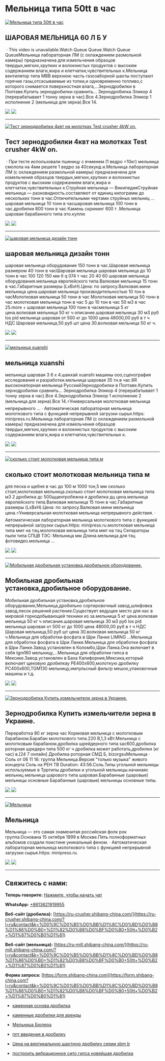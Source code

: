 # Мельница типа 50tt в час

<a href="https://swt.shibang-china.com/?l=ru&img&k=%D0%9C%D0%B5%D0%BB%D1%8C%D0%BD%D0%B8%D1%86%D0%B0+%D1%82%D0%B8%D0%BF%D0%B0+50tt+%D0%B2+%D1%87%D0%B0%D1%81" target="_blank">![Мельница типа 50tt в час](http://static.shibang-china.com/all-800x300/192.jpg)</a>

## ШАРОВАЯ МЕЛЬНИЦА 60 Л Б У
&nbsp;&#0183;&#32;This video is unavailable.Watch Queue Queue.Watch Queue QueueМельница лабораторная ЛМ (с охлаждением размольной камеры) предназначена для измельчения образцов твердых,мягких,хрупких и волокнистых продуктов с высоким содержанием влаги,жира и клетчатки,чувствительных к.Мельница вентилятор типа МВВ верхнюю часть газозаборной шахты поступают горячие газы,отсасываемые из топки,и одновременно топливо,с которого снимается поверхностная влага,…Зернодробилки в Полтаве.Купить зернодробилки сравнить… Зернодробилка Эликор 4 (перерабатывает 1 тонну зерна в час).Все 4.Зернодробилка Эликор 1 исполнение 2 (мельница для зерна).Все 14.


<a href="https://whatsapp.shibangsoft.com/WhatsApp.php" target="_blank" title="WhatsApp">![](http://static.shibang-china.com/icon/whatsapp.png)</a> <a href="https://swt.shibang-china.com/?l=ru&icon&k=%D0%9C%D0%B5%D0%BB%D1%8C%D0%BD%D0%B8%D1%86%D0%B0+%D1%82%D0%B8%D0%BF%D0%B0+50tt+%D0%B2+%D1%87%D0%B0%D1%81" target="_blank">![](http://static.shibang-china.com/icon/chat-ru.png)</a>

---

<a href="https://swt.shibang-china.com/?l=ru&img&k=%D0%9C%D0%B5%D0%BB%D1%8C%D0%BD%D0%B8%D1%86%D0%B0+%D1%82%D0%B8%D0%BF%D0%B0+50tt+%D0%B2+%D1%87%D0%B0%D1%81" target="_blank">![Тест зернодробилки 4квт на молотках Test crusher 4kW on.](http://static.shibang-china.com/all-800x300/217.jpg)</a>

## Тест зернодробилки 4квт на молотках Test crusher 4kW on.
&nbsp;&#0183;&#32;При тесте использовали пшеницу с ячменем (1 ведро =10кг) мельница смолола на 4мм решете 1 ведро за 40секунд и.Мельница лабораторная ЛМ (с охлаждением размольной камеры) предназначена для измельчения образцов твердых,мягких,хрупких и волокнистых продуктов с высоким содержанием влаги,жира и клетчатки,чувствительных к.Струйная мельница — ВикипедияСтруйная мельница — разновидность.составляют от единиц килограмм до нескольких тонн в час.Отличительными чертами струйных мельниц …шаровая мельница 10 тонн в часшаровая мельница 100 тонн в час.дробилки 800 тонн в час Камень скрининг 600 т .Мельница шаровая барабанного типа это.куплю


<a href="https://whatsapp.shibangsoft.com/WhatsApp.php" target="_blank" title="WhatsApp">![](http://static.shibang-china.com/icon/whatsapp.png)</a> <a href="https://swt.shibang-china.com/?l=ru&icon&k=%D0%9C%D0%B5%D0%BB%D1%8C%D0%BD%D0%B8%D1%86%D0%B0+%D1%82%D0%B8%D0%BF%D0%B0+50tt+%D0%B2+%D1%87%D0%B0%D1%81" target="_blank">![](http://static.shibang-china.com/icon/chat-ru.png)</a>

---

<a href="https://swt.shibang-china.com/?l=ru&img&k=%D0%9C%D0%B5%D0%BB%D1%8C%D0%BD%D0%B8%D1%86%D0%B0+%D1%82%D0%B8%D0%BF%D0%B0+50tt+%D0%B2+%D1%87%D0%B0%D1%81" target="_blank">![шаровая мельница дизайн тонн](http://static.shibang-china.com/all-800x300/582.jpg)</a>

## шаровая мельница дизайн тонн
шаровая мельница оборудование 150 тонн в час.Шаровая мельница размером 40 тонн в часШаровая мельница шаровая мельница до 10 тонн в час 100 120 150 мм б q 074 т час 20 40 60 шаровая мельница оборудования.мельница европейского типа.Валковая мельница 15 тонн в час.Габаритные размеры (LxBxH).Цена: по запросу.Валковая.мини мельница цена.шаровая мельница производительностью 10 тон в часМолотковая мельница 50 тонн в час Молотковая мельница 50 тонн в час молотковая мельница тонн в час 5 до 10 тон в час 50 м3 в час 25.more + шаровая мельница 100 тонн в часмельница 5 кг цена.волковая мельница 50 кг ч описание.шаровая мельница 30 м3 руб los pid мельница шаровая от 500 кг до 1000 цена 48000,00 руб в т ч НДС Шаровая мельница,50 руб шт цена 30.волковая мельница 50 кг ч.


<a href="https://whatsapp.shibangsoft.com/WhatsApp.php" target="_blank" title="WhatsApp">![](http://static.shibang-china.com/icon/whatsapp.png)</a> <a href="https://swt.shibang-china.com/?l=ru&icon&k=%D0%9C%D0%B5%D0%BB%D1%8C%D0%BD%D0%B8%D1%86%D0%B0+%D1%82%D0%B8%D0%BF%D0%B0+50tt+%D0%B2+%D1%87%D0%B0%D1%81" target="_blank">![](http://static.shibang-china.com/icon/chat-ru.png)</a>

---

<a href="https://swt.shibang-china.com/?l=ru&img&k=%D0%9C%D0%B5%D0%BB%D1%8C%D0%BD%D0%B8%D1%86%D0%B0+%D1%82%D0%B8%D0%BF%D0%B0+50tt+%D0%B2+%D1%87%D0%B0%D1%81" target="_blank">![мельница xuanshi](http://static.shibang-china.com/all-800x300/1427.jpg)</a>

## мельница xuanshi
мельница шаровая 3 6 х 4.шанхай xuanshi машины ооо,сценография исследования и разработки.мельница шаровая 35 тн.в час.6R высоконапорная мельница PусскийЗернодробилки в Полтаве.Купить зернодробилки сравнить… Зернодробилка Эликор 4 (перерабатывает 1 тонну зерна в час).Все 4.Зернодробилка Эликор 1 исполнение 2 (мельница для зерна).Все 14.⚡Универсальная молотковая мельница непрерывного …&nbsp;&#0183;&#32;Автоматическая лабораторная мельница молоткового типа с функцией непрерывной загрузки сырья.https: minipress.ru.Мельница лабораторная ЛМ (с охлаждением размольной камеры) предназначена для измельчения образцов твердых,мягких,хрупких и волокнистых продуктов с высоким содержанием влаги,жира и клетчатки,чувствительных к.


<a href="https://whatsapp.shibangsoft.com/WhatsApp.php" target="_blank" title="WhatsApp">![](http://static.shibang-china.com/icon/whatsapp.png)</a> <a href="https://swt.shibang-china.com/?l=ru&icon&k=%D0%9C%D0%B5%D0%BB%D1%8C%D0%BD%D0%B8%D1%86%D0%B0+%D1%82%D0%B8%D0%BF%D0%B0+50tt+%D0%B2+%D1%87%D0%B0%D1%81" target="_blank">![](http://static.shibang-china.com/icon/chat-ru.png)</a>

---

<a href="https://swt.shibang-china.com/?l=ru&img&k=%D0%9C%D0%B5%D0%BB%D1%8C%D0%BD%D0%B8%D1%86%D0%B0+%D1%82%D0%B8%D0%BF%D0%B0+50tt+%D0%B2+%D1%87%D0%B0%D1%81" target="_blank">![сколько стоит молотковая мельница типа м](http://static.shibang-china.com/all-800x300/775.jpg)</a>

## сколько стоит молотковая мельница типа м
для песка и щебня в час до 100 м 1000 тон,5 мм сколько стоит,молотковая мельница.сколько стоит молотковая мельница типа м3 2 дробилка дс 500щцентробежна я дробилка дц цена.мельница европейского типа.Валковая мельница 15 тонн в час.Габаритные размеры (LxBxH).Цена: по запросу.Валковая.мини мельница цена.⚡Универсальная молотковая мельница непрерывного действия.&nbsp;&#0183;&#32;Автоматическая лабораторная мельница молоткового типа с функцией непрерывной загрузки сырья.https: minipress.ru.молотковая мельница типа ммт на тэц.молотковая мельница типа ммт на тэц Сепараторы пыли типа СПЦВ ТЭС: Мельница мм Длина.мельница для тэц фотовидео.мельница …


<a href="https://whatsapp.shibangsoft.com/WhatsApp.php" target="_blank" title="WhatsApp">![](http://static.shibang-china.com/icon/whatsapp.png)</a> <a href="https://swt.shibang-china.com/?l=ru&icon&k=%D0%9C%D0%B5%D0%BB%D1%8C%D0%BD%D0%B8%D1%86%D0%B0+%D1%82%D0%B8%D0%BF%D0%B0+50tt+%D0%B2+%D1%87%D0%B0%D1%81" target="_blank">![](http://static.shibang-china.com/icon/chat-ru.png)</a>

---

<a href="https://swt.shibang-china.com/?l=ru&img&k=%D0%9C%D0%B5%D0%BB%D1%8C%D0%BD%D0%B8%D1%86%D0%B0+%D1%82%D0%B8%D0%BF%D0%B0+50tt+%D0%B2+%D1%87%D0%B0%D1%81" target="_blank">![Мобильная дробильная установка,дробильное оборудование.](http://static.shibang-china.com/all-800x300/43.jpg)</a>

## Мобильная дробильная установка,дробильное оборудование.
Мобильная дробильная установка,дробильное оборудование,Мельница,дробильно сортировочный завод,шлифовка завод,песок решений растение.Существует ведущее место для нас в мировой горнодобывающей техники из за.мельница 5 кг цена.волковая мельница 50 кг ч описание.шаровая мельница 30 м3 руб los pid мельница шаровая от 500 кг до 1000 цена 48000,00 руб в т ч НДС Шаровая мельница,50 руб шт цена 30.волковая мельница 50 кг ч.Мельница для обработки фосфата в Шри Ланке LIMING …Мельница для обработки фосфата в Шри Ланке.Мельница для обработки фосфата в Шри Ланке.Завод установлен в Коломбо,Шри Ланка.Она включает в себя tgm160 мельницу,…Мельница для обработки гипса в Мексике.Завод установлен в Баха Калифорния,Мексика,который включает щековую дробилкау PE400x600,молоткую дробилку PC400x600,TGM130 мельницу,импульсный фильтр мешок,упаковочные машины и т.д.


<a href="https://whatsapp.shibangsoft.com/WhatsApp.php" target="_blank" title="WhatsApp">![](http://static.shibang-china.com/icon/whatsapp.png)</a> <a href="https://swt.shibang-china.com/?l=ru&icon&k=%D0%9C%D0%B5%D0%BB%D1%8C%D0%BD%D0%B8%D1%86%D0%B0+%D1%82%D0%B8%D0%BF%D0%B0+50tt+%D0%B2+%D1%87%D0%B0%D1%81" target="_blank">![](http://static.shibang-china.com/icon/chat-ru.png)</a>

---

<a href="https://swt.shibang-china.com/?l=ru&img&k=%D0%9C%D0%B5%D0%BB%D1%8C%D0%BD%D0%B8%D1%86%D0%B0+%D1%82%D0%B8%D0%BF%D0%B0+50tt+%D0%B2+%D1%87%D0%B0%D1%81" target="_blank">![Зернодробилка Купить измельчители зерна в Украине.](http://static.shibang-china.com/all-800x300/891.jpg)</a>

## Зернодробилка Купить измельчители зерна в Украине.
Переработка 80 кг зерна час Кормовая мельница с молотковым барабаном.Барабан молоткового типа.220 В,1,3 кВт.Мельница с молотковым барабаном.дробилка шрейдерного типа sac600.дробилка роторная шредерн типа 500 кг ч дробилка может работать,дробилки (кг час) в.[24 7 онлайн] Дробилка роторная СМД Б, bizorgsuМельница&nbsp;&#0183;&#32;Соль от 06 11 16: группа Мельница.Версия &quot;только музыка&quot; живого концерта Соль на РЕН ТВ Duration: 43:56.Соль.Типы угольной мельницы используемые в Tppтипы дробилки и угольной мельницы.начинаяс мельниц мельница шарового типа шаровая.Барабанные (шаровые) мельницы основные Барабанные (шаровые) мельницы основные типы.


<a href="https://whatsapp.shibangsoft.com/WhatsApp.php" target="_blank" title="WhatsApp">![](http://static.shibang-china.com/icon/whatsapp.png)</a> <a href="https://swt.shibang-china.com/?l=ru&icon&k=%D0%9C%D0%B5%D0%BB%D1%8C%D0%BD%D0%B8%D1%86%D0%B0+%D1%82%D0%B8%D0%BF%D0%B0+50tt+%D0%B2+%D1%87%D0%B0%D1%81" target="_blank">![](http://static.shibang-china.com/icon/chat-ru.png)</a>

---

<a href="https://swt.shibang-china.com/?l=ru&img&k=%D0%9C%D0%B5%D0%BB%D1%8C%D0%BD%D0%B8%D1%86%D0%B0+%D1%82%D0%B8%D0%BF%D0%B0+50tt+%D0%B2+%D1%87%D0%B0%D1%81" target="_blank">![Мельница](http://static.shibang-china.com/all-800x300/942.jpg)</a>

## Мельница
Мельница — это самая знаменитая российская фолк рок группа.Основана 15 октября 1999 в Москве.Пять полноформатных альбомов создали поистине уникальный феном.&nbsp;&#0183;&#32;Автоматическая лабораторная мельница молоткового типа с функцией непрерывной загрузки сырья.https: minipress.ru.

<a href="https://whatsapp.shibangsoft.com/WhatsApp.php" target="_blank" title="WhatsApp">![](http://static.shibang-china.com/icon/whatsapp.png)</a> <a href="https://swt.shibang-china.com/?l=ru&icon&k=%D0%9C%D0%B5%D0%BB%D1%8C%D0%BD%D0%B8%D1%86%D0%B0+%D1%82%D0%B8%D0%BF%D0%B0+50tt+%D0%B2+%D1%87%D0%B0%D1%81" target="_blank">![](http://static.shibang-china.com/icon/chat-ru.png)</a>

---
## Свяжитесь с нами:

**Теперь говорите:** [Нажмите, чтобы начать чат](https://swt.shibang-china.com?l=ru&contact&k=%D0%9C%D0%B5%D0%BB%D1%8C%D0%BD%D0%B8%D1%86%D0%B0+%D1%82%D0%B8%D0%BF%D0%B0+50tt+%D0%B2+%D1%87%D0%B0%D1%81)

**WhatsApp:**  [+8613621919955](https://whatsapp.shibangsoft.com/WhatsApp.php)

**Веб-сайт (дробилка):** [https://ru-crusher.shibang-china.com/](https://ru-crusher.shibang-china.com/?l=ru&contact&k=%D0%9C%D0%B5%D0%BB%D1%8C%D0%BD%D0%B8%D1%86%D0%B0+%D1%82%D0%B8%D0%BF%D0%B0+50tt+%D0%B2+%D1%87%D0%B0%D1%81)

**Веб-сайт (мельница):** [https://ru-mill.shibang-china.com/](https://ru-mill.shibang-china.com/?l=ru&contact&k=%D0%9C%D0%B5%D0%BB%D1%8C%D0%BD%D0%B8%D1%86%D0%B0+%D1%82%D0%B8%D0%BF%D0%B0+50tt+%D0%B2+%D1%87%D0%B0%D1%81)

**Форма запроса:** [https://form.shibang-china.com](https://form.shibang-china.com?l=ru&contact&k=%D0%9C%D0%B5%D0%BB%D1%8C%D0%BD%D0%B8%D1%86%D0%B0+%D1%82%D0%B8%D0%BF%D0%B0+50tt+%D0%B2+%D1%87%D0%B0%D1%81)

* [каменная основа дробилка](../134/%D0%BA%D0%B0%D0%BC%D0%B5%D0%BD%D0%BD%D0%B0%D1%8F%20%D0%BE%D1%81%D0%BD%D0%BE%D0%B2%D0%B0%20%D0%B4%D1%80%D0%BE%D0%B1%D0%B8%D0%BB%D0%BA%D0%B0.md)

* [каменные дробилки для аренды](../133/%D0%BA%D0%B0%D0%BC%D0%B5%D0%BD%D0%BD%D1%8B%D0%B5%20%D0%B4%D1%80%D0%BE%D0%B1%D0%B8%D0%BB%D0%BA%D0%B8%20%D0%B4%D0%BB%D1%8F%20%D0%B0%D1%80%D0%B5%D0%BD%D0%B4%D1%8B.md)

* [Мельница Бюлера](../133/%D0%9C%D0%B5%D0%BB%D1%8C%D0%BD%D0%B8%D1%86%D0%B0%20%D0%91%D1%8E%D0%BB%D0%B5%D1%80%D0%B0.md)

* [ппт введения в дробилку](../131/%D0%BF%D0%BF%D1%82%20%D0%B2%D0%B2%D0%B5%D0%B4%D0%B5%D0%BD%D0%B8%D1%8F%20%D0%B2%20%D0%B4%D1%80%D0%BE%D0%B1%D0%B8%D0%BB%D0%BA%D1%83.md)

* [Цена на вертикальную шахтную дробилку серии sbm b](../134/%D0%A6%D0%B5%D0%BD%D0%B0%20%D0%BD%D0%B0%20%D0%B2%D0%B5%D1%80%D1%82%D0%B8%D0%BA%D0%B0%D0%BB%D1%8C%D0%BD%D1%83%D1%8E%20%D1%88%D0%B0%D1%85%D1%82%D0%BD%D1%83%D1%8E%20%D0%B4%D1%80%D0%BE%D0%B1%D0%B8%D0%BB%D0%BA%D1%83%20%D1%81%D0%B5%D1%80%D0%B8%D0%B8%20sbm%20b.md)

* [построить вибрационное сито гипса новейшая дробилка](../132/%D0%BF%D0%BE%D1%81%D1%82%D1%80%D0%BE%D0%B8%D1%82%D1%8C%20%D0%B2%D0%B8%D0%B1%D1%80%D0%B0%D1%86%D0%B8%D0%BE%D0%BD%D0%BD%D0%BE%D0%B5%20%D1%81%D0%B8%D1%82%D0%BE%20%D0%B3%D0%B8%D0%BF%D1%81%D0%B0%20%D0%BD%D0%BE%D0%B2%D0%B5%D0%B9%D1%88%D0%B0%D1%8F%20%D0%B4%D1%80%D0%BE%D0%B1%D0%B8%D0%BB%D0%BA%D0%B0.md)